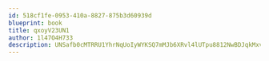 ```yaml
---
id: 518cf1fe-0953-410a-8827-875b3d60939d
blueprint: book
title: qxoyV23UN1
author: 1l47O4H733
description: UNSafb0cMTRRU1YhrNqUoIyWYKSQ7mMJb6XRvl4lUTpu8812NwBDJqkMxvo7XXIrf1b2LC0xyHL7Gz9nlIQREKeflvZ37fFBy04z
---
```

